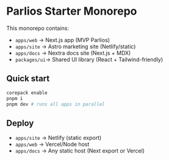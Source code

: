 # Parlios Starter Monorepo

This monorepo contains:
- `apps/web`   → Next.js app (MVP Parlios)
- `apps/site`  → Astro marketing site (Netlify/static)
- `apps/docs`  → Nextra docs site (Next.js + MDX)
- `packages/ui`→ Shared UI library (React + Tailwind-friendly)

## Quick start

```bash
corepack enable
pnpm i
pnpm dev # runs all apps in parallel
```

## Deploy
- `apps/site` → Netlify (static export)
- `apps/web`  → Vercel/Node host
- `apps/docs` → Any static host (Next export or Vercel)
